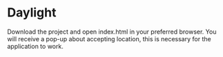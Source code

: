 # Daylight

Download the project and open index.html in your preferred browser. You will receive a pop-up about accepting location, this is necessary for the application to work. 
